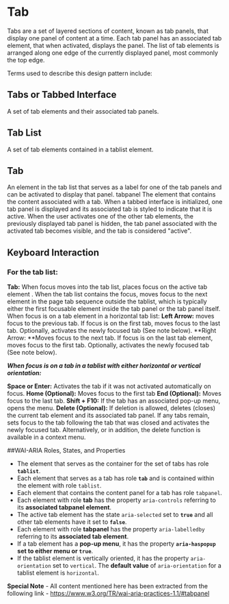 # Tab

Tabs are a set of layered sections of content, known as tab panels, that display one panel of content at a time. Each tab panel has an associated tab element, that when activated, displays the panel. The list of tab elements is arranged along one edge of the currently displayed panel, most commonly the top edge.

Terms used to describe this design pattern include:

## Tabs or Tabbed Interface
A set of tab elements and their associated tab panels.
## Tab List
A set of tab elements contained in a tablist element.
## Tab
An element in the tab list that serves as a label for one of the tab panels and can be activated to display that panel.
tabpanel
The element that contains the content associated with a tab.
When a tabbed interface is initialized, one tab panel is displayed and its associated tab is styled to indicate that it is active. When the user activates one of the other tab elements, the previously displayed tab panel is hidden, the tab panel associated with the activated tab becomes visible, and the tab is considered "active".

## Keyboard Interaction
### For the tab list:

**Tab:** When focus moves into the tab list, places focus on the active tab element . When the tab list contains the focus, moves focus to the next element in the page tab sequence outside the tablist, which is typically either the first focusable element inside the tab panel or the tab panel itself.
When focus is on a tab element in a horizontal tab list:
**Left Arrow:** moves focus to the previous tab. If focus is on the first tab, moves focus to the last tab. Optionally, activates the newly focused tab (See note below).
**Right Arrow: **Moves focus to the next tab. If focus is on the last tab element, moves focus to the first tab. Optionally, activates the newly focused tab (See note below).

***When focus is on a tab in a tablist with either horizontal or vertical orientation:***

**Space or Enter:** Activates the tab if it was not activated automatically on focus.
**Home (Optional):** Moves focus to the first tab
**End (Optional):** Moves focus to the last tab.
**Shift + F10:** If the tab has an associated pop-up menu, opens the menu.
**Delete (Optional):** If deletion is allowed, deletes (closes) the current tab element and its associated tab panel. If any tabs remain, sets focus to the tab following the tab that was closed and activates the newly focused tab. Alternatively, or in addition, the delete function is available in a context menu.


##WAI-ARIA Roles, States, and Properties
- The element that serves as the container for the set of tabs has role **`tablist`**.
- Each element that serves as a tab has role **`tab`** and is contained within the element with role `tablist`.
- Each element that contains the content panel for a tab has role `tabpanel`.
- Each element with role **tab** has the property `aria-controls` referring to its **associated tabpanel element**.
- The active tab element has the state `aria-selected` set to **`true`** and all other tab elements have it set to **`false`**.
- Each element with role **tabpanel** has the property `aria-labelledby` referring to its **associated tab element**.
- If a tab element has a **pop-up menu**, it has the property **`aria-haspopup` set to either menu or `true`**.
- If the tablist element is vertically oriented, it has the property `aria-orientation` set to `vertical`. The **default value** of `aria-orientation` for a tablist element is `horizontal`.

**Special Note** - All content mentioned here has been extracted from the following link - https://www.w3.org/TR/wai-aria-practices-1.1/#tabpanel


